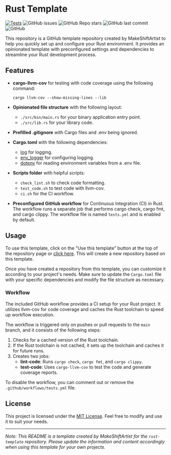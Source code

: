 # Rust Template

[![Tests](https://github.com/MakeShiftArtist/rust-template/actions/workflows/tests.yml/badge.svg)](https://github.com/MakeShiftArtist/rust-template/actions/workflows/tests.yml)
![GitHub issues](https://img.shields.io/github/issues/makeshiftartist/rust-template)
![GitHub Repo stars](https://img.shields.io/github/stars/makeshiftartist/rust-template)
![GitHub last commit](https://img.shields.io/github/last-commit/MakeShiftArtist/rust-template)
![GitHub](https://img.shields.io/github/license/MakeShiftArtist/rust-template)

This repository is a GitHub template repository created by MakeShiftArtist to help you quickly set up and configure your Rust environment. It provides an opinionated template with preconfigured settings and dependencies to streamline your Rust development process.

## Features

- **cargo-llvm-cov** for testing with code coverage using the following command:

  ```
  cargo llvm-cov --show-missing-lines --lib
  ```

- **Opinionated file structure** with the following layout:

  - `./src/bin/main.rs` for your binary application entry point.
  - `./src/lib.rs` for your library code.

- **Prefilled .gitignore** with Cargo files and .env being ignored.

- **Cargo.toml** with the following dependencies:

  - [log](https://crates.io/crates/log) for logging.
  - [env_logger](https://crates.io/crates/env_logger) for configuring logging.
  - [dotenv](https://crates.io/crates/dotenv) for reading environment variables from a .env file.

- **Scripts folder** with helpful scripts:

  - `check_lint.sh` to check code formatting.
  - `test_code.sh` to test code with llvm-cov.
  - `ci.sh` for the CI workflow.

- **Preconfigured GitHub workflow** for Continuous Integration (CI) in Rust. The workflow runs a separate job that performs cargo check, cargo fmt, and cargo clippy.
  The workflow file is named `tests.yml` and is enabled by default.

## Usage

To use this template, click on the "Use this template" button at the top of the repository page or [click here](https://github.com/MakeShiftArtist/rust-template/generate). This will create a new repository based on this template.

Once you have created a repository from this template, you can customize it according to your project's needs. Make sure to update the `Cargo.toml` file with your specific dependencies and modify the file structure as necessary.

### Workflow

The included GitHub workflow provides a CI setup for your Rust project. It utilizes llvm-cov for code coverage and caches the Rust toolchain to speed up workflow execution.

The workflow is triggered only on pushes or pull requests to the `main` branch, and it consists of the following steps:

1. Checks for a cached version of the Rust toolchain.
2. If the Rust toolchain is not cached, it sets up the toolchain and caches it for future runs.
3. Creates two jobs:
   - **lint-code**: Runs `cargo check`, `cargo fmt`, and `cargo clippy`.
   - **test-code**: Uses `cargo-llvm-cov` to test the code and generate coverage reports.

To disable the workflow, you can comment out or remove the `.github/workflows/tests.yml` file.

## License

This project is licensed under the [MIT License](LICENSE). Feel free to modify and use it to suit your needs.

---

_Note: This README is a template created by MakeShiftArtist for the `rust-template` repository. Please update the information and content accordingly when using this template for your own projects._
